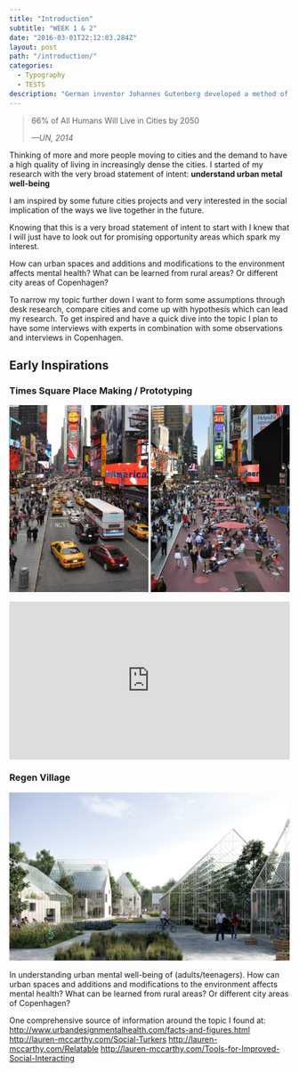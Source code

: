 ```yaml
---
title: "Introduction"
subtitle: "WEEK 1 & 2"
date: "2016-03-01T22:12:03.284Z"
layout: post
path: "/introduction/"
categories:
  - Typography
  - TESTS
description: "German inventor Johannes Gutenberg developed a method of movable type and used it to create one of the western world’s first major printed books, the “Forty–Two–Line” Bible."
---
```


>66% of All Humans Will Live in Cities by 2050
><footer><cite>—UN, 2014</cite></footer>

Thinking of more and more people moving to cities and the demand to have a high quality of living in increasingly dense the cities.
I started of my research with the very broad statement of intent: **understand urban metal well-being**

I am inspired by some future cities projects and very interested in the social implication of the ways we live together in the future.

Knowing that this is a very broad statement of intent to start with I knew that I will just have to look out for promising opportunity areas which spark my interest.

How can urban spaces and additions and modifications to the environment affects mental health?
What can be learned from rural areas? Or different city areas of Copenhagen?

To narrow my topic further down I want to form some assumptions through desk research, compare cities and come up with hypothesis which can lead my research. To get inspired and have a quick dive into the topic I plan to have some interviews with experts in combination with some observations and interviews in Copenhagen.

## Early Inspirations

### Times Square Place Making / Prototyping
![Times Square Place Making / Prototyping](./times-square.jpg)

<div style="max-width:854px"><div style="position:relative;height:0;padding-bottom:56.25%"><iframe src="https://embed.ted.com/talks/amanda_burden_how_public_spaces_make_cities_work" width="854" height="480" style="position:absolute;left:0;top:0;width:100%;height:100%" frameborder="0" scrolling="no" allowfullscreen></iframe></div></div>

### Regen Village

![Regen Village](./regen-village.jpg)




In understanding urban mental well-being of (adults/teenagers).
How can urban spaces and additions and modifications to the environment affects mental health?
What can be learned from rural areas? Or different city areas of Copenhagen?

One comprehensive source of information around the topic I found at:
http://www.urbandesignmentalhealth.com/facts-and-figures.html
http://lauren-mccarthy.com/Social-Turkers
http://lauren-mccarthy.com/Relatable
http://lauren-mccarthy.com/Tools-for-Improved-Social-Interacting
